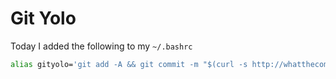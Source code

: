 Git Yolo
========

Today I added the following to my `~/.bashrc`

```bash
alias gityolo='git add -A && git commit -m "$(curl -s http://whatthecommit.com/index.txt)" && git push origin "$(git rev-parse --abbrev-ref HEAD)"'
```
